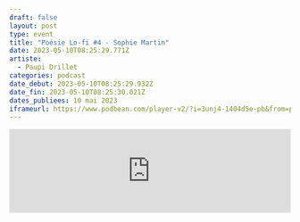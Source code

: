```yaml
---
draft: false
layout: post
type: event
title: "Poésie Lo-fi #4 - Sophie Martin"
date: 2023-05-10T08:25:29.771Z
artiste:
  - Paupi Drillet
categories: podcast
date_debut: 2023-05-10T08:25:29.932Z
date_fin: 2023-05-10T08:25:30.021Z
dates_publiees: 10 mai 2023
iframeurl: https://www.podbean.com/player-v2/?i=3unj4-1404d5e-pb&from=pb6admin&share=1&download=1&rtl=0&fonts=Arial&skin=1&font-color=auto&logo_link=episode_page&btn-skin=7
---
```

<iframe title="Poésie Lo-fi #4 - Sophie Martin" allowtransparency="true" style="border: none; min-width: min(100%, 430px);" scrolling="no" data-name="pb-iframe-player" src="https://www.podbean.com/player-v2/?i=3unj4-1404d5e-pb&from=pb6admin&share=1&download=1&rtl=0&fonts=Arial&skin=1&font-color=auto&logo_link=episode_page&btn-skin=7" width="100%" height="150"></iframe>